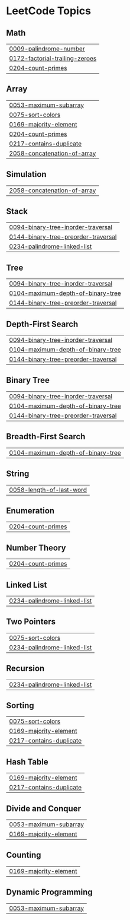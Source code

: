 

<!---LeetCode Topics Start-->
# LeetCode Topics
## Math
|  |
| ------- |
| [0009-palindrome-number](https://github.com/anudeep00-7/Leet_Code/tree/master/0009-palindrome-number) |
| [0172-factorial-trailing-zeroes](https://github.com/anudeep00-7/Leet_Code/tree/master/0172-factorial-trailing-zeroes) |
| [0204-count-primes](https://github.com/anudeep00-7/Leet_Code/tree/master/0204-count-primes) |
## Array
|  |
| ------- |
| [0053-maximum-subarray](https://github.com/anudeep00-7/Leet_Code/tree/master/0053-maximum-subarray) |
| [0075-sort-colors](https://github.com/anudeep00-7/Leet_Code/tree/master/0075-sort-colors) |
| [0169-majority-element](https://github.com/anudeep00-7/Leet_Code/tree/master/0169-majority-element) |
| [0204-count-primes](https://github.com/anudeep00-7/Leet_Code/tree/master/0204-count-primes) |
| [0217-contains-duplicate](https://github.com/anudeep00-7/Leet_Code/tree/master/0217-contains-duplicate) |
| [2058-concatenation-of-array](https://github.com/anudeep00-7/Leet_Code/tree/master/2058-concatenation-of-array) |
## Simulation
|  |
| ------- |
| [2058-concatenation-of-array](https://github.com/anudeep00-7/Leet_Code/tree/master/2058-concatenation-of-array) |
## Stack
|  |
| ------- |
| [0094-binary-tree-inorder-traversal](https://github.com/anudeep00-7/Leet_Code/tree/master/0094-binary-tree-inorder-traversal) |
| [0144-binary-tree-preorder-traversal](https://github.com/anudeep00-7/Leet_Code/tree/master/0144-binary-tree-preorder-traversal) |
| [0234-palindrome-linked-list](https://github.com/anudeep00-7/Leet_Code/tree/master/0234-palindrome-linked-list) |
## Tree
|  |
| ------- |
| [0094-binary-tree-inorder-traversal](https://github.com/anudeep00-7/Leet_Code/tree/master/0094-binary-tree-inorder-traversal) |
| [0104-maximum-depth-of-binary-tree](https://github.com/anudeep00-7/Leet_Code/tree/master/0104-maximum-depth-of-binary-tree) |
| [0144-binary-tree-preorder-traversal](https://github.com/anudeep00-7/Leet_Code/tree/master/0144-binary-tree-preorder-traversal) |
## Depth-First Search
|  |
| ------- |
| [0094-binary-tree-inorder-traversal](https://github.com/anudeep00-7/Leet_Code/tree/master/0094-binary-tree-inorder-traversal) |
| [0104-maximum-depth-of-binary-tree](https://github.com/anudeep00-7/Leet_Code/tree/master/0104-maximum-depth-of-binary-tree) |
| [0144-binary-tree-preorder-traversal](https://github.com/anudeep00-7/Leet_Code/tree/master/0144-binary-tree-preorder-traversal) |
## Binary Tree
|  |
| ------- |
| [0094-binary-tree-inorder-traversal](https://github.com/anudeep00-7/Leet_Code/tree/master/0094-binary-tree-inorder-traversal) |
| [0104-maximum-depth-of-binary-tree](https://github.com/anudeep00-7/Leet_Code/tree/master/0104-maximum-depth-of-binary-tree) |
| [0144-binary-tree-preorder-traversal](https://github.com/anudeep00-7/Leet_Code/tree/master/0144-binary-tree-preorder-traversal) |
## Breadth-First Search
|  |
| ------- |
| [0104-maximum-depth-of-binary-tree](https://github.com/anudeep00-7/Leet_Code/tree/master/0104-maximum-depth-of-binary-tree) |
## String
|  |
| ------- |
| [0058-length-of-last-word](https://github.com/anudeep00-7/Leet_Code/tree/master/0058-length-of-last-word) |
## Enumeration
|  |
| ------- |
| [0204-count-primes](https://github.com/anudeep00-7/Leet_Code/tree/master/0204-count-primes) |
## Number Theory
|  |
| ------- |
| [0204-count-primes](https://github.com/anudeep00-7/Leet_Code/tree/master/0204-count-primes) |
## Linked List
|  |
| ------- |
| [0234-palindrome-linked-list](https://github.com/anudeep00-7/Leet_Code/tree/master/0234-palindrome-linked-list) |
## Two Pointers
|  |
| ------- |
| [0075-sort-colors](https://github.com/anudeep00-7/Leet_Code/tree/master/0075-sort-colors) |
| [0234-palindrome-linked-list](https://github.com/anudeep00-7/Leet_Code/tree/master/0234-palindrome-linked-list) |
## Recursion
|  |
| ------- |
| [0234-palindrome-linked-list](https://github.com/anudeep00-7/Leet_Code/tree/master/0234-palindrome-linked-list) |
## Sorting
|  |
| ------- |
| [0075-sort-colors](https://github.com/anudeep00-7/Leet_Code/tree/master/0075-sort-colors) |
| [0169-majority-element](https://github.com/anudeep00-7/Leet_Code/tree/master/0169-majority-element) |
| [0217-contains-duplicate](https://github.com/anudeep00-7/Leet_Code/tree/master/0217-contains-duplicate) |
## Hash Table
|  |
| ------- |
| [0169-majority-element](https://github.com/anudeep00-7/Leet_Code/tree/master/0169-majority-element) |
| [0217-contains-duplicate](https://github.com/anudeep00-7/Leet_Code/tree/master/0217-contains-duplicate) |
## Divide and Conquer
|  |
| ------- |
| [0053-maximum-subarray](https://github.com/anudeep00-7/Leet_Code/tree/master/0053-maximum-subarray) |
| [0169-majority-element](https://github.com/anudeep00-7/Leet_Code/tree/master/0169-majority-element) |
## Counting
|  |
| ------- |
| [0169-majority-element](https://github.com/anudeep00-7/Leet_Code/tree/master/0169-majority-element) |
## Dynamic Programming
|  |
| ------- |
| [0053-maximum-subarray](https://github.com/anudeep00-7/Leet_Code/tree/master/0053-maximum-subarray) |
<!---LeetCode Topics End-->